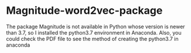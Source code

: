 # Magnitude-word2vec-package

The package Magnitude is not available in Python whose version is newer than 3.7, so I installed the python3.7 environment in Anaconda. Also, you could check the PDF file to see the method of creating the python3.7 in anaconda
